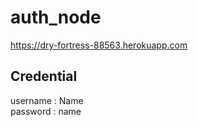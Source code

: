 # auth_node
https://dry-fortress-88563.herokuapp.com

## Credential
username : Name <br>
password : name
